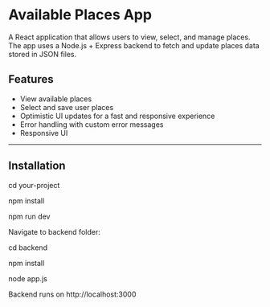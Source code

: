 # Available Places App

A React application that allows users to view, select, and manage places.  
The app uses a Node.js + Express backend to fetch and update places data stored in JSON files.


## Features
- View available places
- Select and save user places
- Optimistic UI updates for a fast and responsive experience
- Error handling with custom error messages
- Responsive UI

---

## Installation
cd your-project

npm install

npm run dev

Navigate to backend folder:

cd backend

npm install

node app.js

Backend runs on http://localhost:3000




